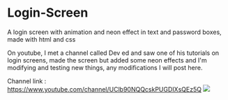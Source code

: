 # Login-Screen
A login screen with animation and neon effect in text and password boxes, made with html and css

On youtube, I met a channel called Dev ed and saw one of his tutorials on login screens, made the screen but added some neon effects and I'm modifying and testing new things, any modifications I will post here.

Channel link : https://www.youtube.com/channel/UClb90NQQcskPUGDIXsQEz5Q
![](LoginScreen.gif)
